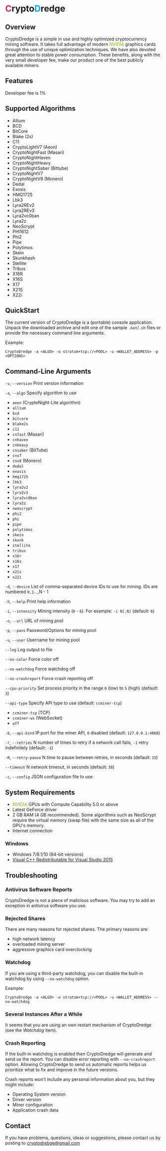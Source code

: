 # <span style="color:#E91E63">C</span>rypto<span style="color:#03A9F4">D</span>redge

## Overview

CryptoDredge is a simple in use and highly optimized cryptocurrency mining software. It takes full advantage of modern <span style="color:#76b900">NVIDIA</span> graphics cards through the use of unique optimization techniques. We have also devoted great attention to stable power consumption. These benefits, along with the very small developer fee, make our product one of the best publicly available miners.

## Features

Developer fee is 1%

## Supported Algorithms

- Allium
- BCD
- BitCore
- Blake (2s)
- C11
- CryptoLightV7    (Aeon)
- CryptoNightFast  (Masari)
- CryptoNightHaven
- CryptoNightHeavy
- CryptoNightSaber (Bittube)
- CryptoNightV7
- CryptoNightV8    (Monero)
- Dedal
- Exosis
- HMQ1725
- Lbk3
- Lyra2REv2
- Lyra2REv3
- Lyra2vc0ban
- Lyra2z
- NeoScrypt
- PHI1612
- Phi2
- Pipe
- Polytimos
- Skein
- Skunkhash
- Stellite
- Tribus
- X16R
- X16S
- X17 
- X21S
- X22i

## QuickStart

The current version of CryptoDredge is a (portable) console application. Unpack the downloaded archive and edit one of the sample `.bat`/`.sh` files or provide the necessary command line arguments.

Example:

```
CryptoDredge -a <ALGO> -o stratum+tcp://<POOL> -u <WALLET_ADDRESS> -p <OPTIONS>
```

## Command-Line Arguments

`-v`, `--version` Print version information

`-a`, `--algo` Specify algorithm to use
- `aeon` (CryptoNight-Lite algorithm)
- `allium`
- `bcd`
- `bitcore`
- `blake2s`
- `c11`
- `cnfast` (Masari)
- `cnhaven`
- `cnheavy`
- `cnsaber` (BitTube)
- `cnv7`
- `cnv8` (Monero)
- `dedal`
- `exosis`
- `hmq1725`
- `lbk3`
- `lyra2v2`
- `lyra2v3`
- `lyra2vc0ban`
- `lyra2z`
- `neoscrypt`
- `phi2`
- `phi`
- `pipe`
- `polytimos`
- `skein`
- `skunk`
- `stellite`
- `tribus`
- `x16r`
- `x16s`
- `x17`
- `x21s`
- `x22i`

`-d`, `--device` List of comma-separated device IDs to use for mining. IDs are numbered `0,1`...,N - 1

`-h`, `--help` Print help information

`-i`, `--intensity` Mining intensity (`0` - `6`). For example: `-i N[,N]` (default: `6`)

`-o`, `--url` URL of mining pool

`-p`, `--pass` Password/Options for mining pool

`-u`, `--user` Username for mining pool

`--log` Log output to file

`--no-color` Force color off

`--no-watchdog` Force watchdog off

`--no-crashreport` Force crash reporting off

`--cpu-priority` Set process priority in the range `0` (low) to `5` (high) (default: `3`)

`--api-type` Specify API type to use (default: `ccminer-tcp`)
- `ccminer-tcp` (TCP)
- `ccminer-ws` (WebSocket)
- `off`

`-b`, `--api-bind` IP:port for the miner API, `0` disabled (default: `127.0.0.1:4068`)

`-r`, `--retries` N number of times to retry if a network call fails, `-1` retry indefinitely (default: `-1`)

`-R`, `--retry-pause` N time to pause between retries, in seconds (default: `15`)

`--timeout` N network timeout, in seconds (default: `30`)

`-c`, `--config` JSON configuration file to use

## System Requirements

- <span style="color:#76b900">NVIDIA</span> GPUs with Compute Capability 5.0 or above
- Latest GeForce driver
- 2 GB RAM (4 GB recommended). Some algorithms such as NeoScrypt require the virtual memory (swap file) with the same size as all of the GPU's memory.
- Internet connection

### Windows

- Windows 7/8.1/10 (64-bit versions)
- [Visual C++ Redistributable for Visual Studio 2015](https://www.microsoft.com/en-US/download/details.aspx?id=48145)

## Troubleshooting

### Antivirus Software Reports

CryptoDredge is not a piece of malicious software. You may try to add an exception in antivirus software you use.

### Rejected Shares

There are many reasons for rejected shares. The primary reasons are:
- high network latency
- overloaded mining server
- aggressive graphics card overclocking

### Watchdog

If you are using a third-party watchdog, you can disable the built-in watchdog by using `--no-watchdog` option.

Example:

```
CryptoDredge -a <ALGO> -o stratum+tcp://<POOL> -u <WALLET_ADDRESS> --no-watchdog
```

### Several Instances After a While

It seems that you are using an own restart mechanism of CryptoDredge (see the _Watchdog_ item).

### Crash Reporting

If the built-in watchdog is enabled then CryptoDredge will generate and send us the report. You can disable error reporting with `--no-crashreport` option. Allowing CryptoDredge to send us automatic reports helps us prioritize what to fix and improve in the future versions.

Crash reports won't include any personal information about you, but they might include:
- Operating System version
- Driver version
- Miner configuration
- Application crash data

## Contact

If you have problems, questions, ideas or suggestions, please contact us by posting to cryptodrebge@gmail.com
